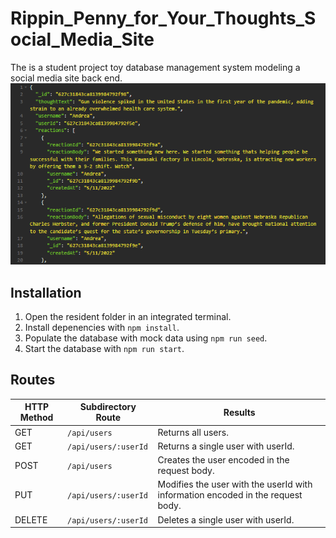 # Rippin_Penny_for_Your_Thoughts_Social_Media_Site
The is a student project toy database management system modeling a social media site back end.
![Title Screen](./ReadMe/banner.png)
## Installation  
1. Open the resident folder in an integrated terminal.
2. Install depenencies with `npm install`.
3. Populate the database with mock data using `npm run seed`.
4. Start the database with `npm run start`.
## Routes

HTTP Method | Subdirectory Route   | Results                    |
----------- | -------------------- | -------------------   
GET         | `/api/users`         | Returns all users.
GET         | `/api/users/:userId` | Returns a single user with userId.
POST        | `/api/users`         | Creates the user encoded in the request body.
PUT         | `/api/users/:userId` | Modifies the user with the userId with information encoded in the request body.
DELETE      | `/api/users/:userId` | Deletes a single user with userId.
